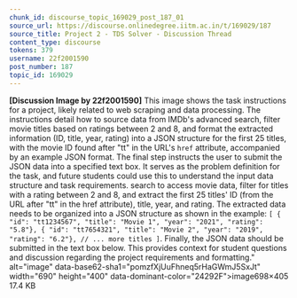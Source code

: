 ```yaml
---
chunk_id: discourse_topic_169029_post_187_01
source_url: https://discourse.onlinedegree.iitm.ac.in/t/169029/187
source_title: Project 2 - TDS Solver - Discussion Thread
content_type: discourse
tokens: 379
username: 22f2001590
post_number: 187
topic_id: 169029
---
```


**[Discussion Image by 22f2001590]** This image shows the task instructions for a project, likely related to web scraping and data processing. The instructions detail how to source data from IMDb's advanced search, filter movie titles based on ratings between 2 and 8, and format the extracted information (ID, title, year, rating) into a JSON structure for the first 25 titles, with the movie ID found after "tt" in the URL's `href` attribute, accompanied by an example JSON format. The final step instructs the user to submit the JSON data into a specified text box. It serves as the problem definition for the task, and future students could use this to understand the input data structure and task requirements. search to access movie data, filter for titles with a rating between 2 and 8, and extract the first 25 titles' ID (from the URL after "tt" in the href attribute), title, year, and rating. The extracted data needs to be organized into a JSON structure as shown in the example: `[ { "id": "tt1234567", "title": "Movie 1", "year": "2021", "rating": "5.8"}, { "id": "tt7654321", "title": "Movie 2", "year": "2019", "rating": "6.2"}, // ... more titles ]`. Finally, the JSON data should be submitted in the text box below. This provides context for student questions and discussion regarding the project requirements and formatting." alt="image" data-base62-sha1="pomzfXjUuFhneq5rHaGWmJ5SxJt" width="690" height="400" data-dominant-color="24292F">image698×405 17.4 KB
